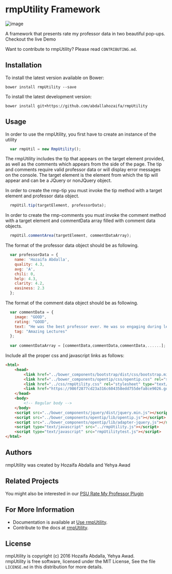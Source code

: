 rmpUtility Framework
=======
![image](https://cloud.githubusercontent.com/assets/10437615/13903906/a44200d0-ee63-11e5-9a1e-3d03733b413b.png)


A framework that presents rate my professor data in two beautiful pop-ups. Checkout the live Demo

Want to contribute to rmpUtility? Please read `CONTRIBUTING.md`.

Installation 
------------

To install the latest version available on Bower:

    bower install rmpUtility --save

To install the latest development version:

    bower install git+https://github.com/abdallahozaifa/rmpUtility

Usage 
-----
In order to use the rmpUtility, you first have to create an instance of the utility

```javascript
  var rmpUtil = new RmpUtility();
```

The rmpUtility includes the tip that appears on the target element provided, as well as the comments which appears
from the side of the page. The tip and comments require valid professor data or will display error messages on the console. The target element is the element from which the tip will appear and can be a JQuery or nonJQuery object.

In order to create the rmp-tip you must invoke the tip method with a target element and professor data object.

```javascript
  rmpUtil.tip(targetElement, professorData);
```

In order to create the rmp-comments you must invoke the comment method with a target element and commentData array filled with comment data objects.

```javascript
  rmpUtil.commentArea(targetElement, commentDataArray);
```

The format of the professor data object should be as following.

```javascript
  var professorData = {
    name: 'Hozaifa Abdalla',
    quality: 4.3,
    avg: 'A',
    chili: 0,
    help: 4.3,
    clarity: 4.2,
    easiness: 2.3
  };
```

The format of the comment data object should be as following.

```javascript
  var commentData = {
    image: "GOOD",
    rating: "GOOD",
    text: "He was the best professor ever. He was so engaging during lectures and really made you think. Yeah there was a lot of work but it wasn't so bad considering you learned a lot from it.",
    tag: "Amazing Lectures"
  };
  
  var commentDataArray = [commentData,commentData,commentData,......];
```

Include all the proper css and javascript links as follows:

```html
<html>
    <head>
        <link href="../bower_components/bootstrap/dist/css/bootstrap.min.css" rel="stylesheet" type="text/css" />
        <link href="../bower_components/opentip/css/opentip.css" rel="stylesheet" type="text/css" />
        <link href="../css/rmpUtility.css" rel="stylesheet" type="text/css" />
        <link href="https://986f2877cd23a316c604358edd755defa8ce9026.googledrive.com/host/0BzcasCLBmJFJTmJmZ1hnb19KSzA/league-gothic.regular.ttf">
    </head>
    <body>
        <!-- Regular body -->
    </body>
    <script src="../bower_components/jquery/dist/jquery.min.js"></script>
    <script src="../bower_components/opentip/lib/opentip.js"></script>
    <script src="../bower_components/opentip/lib/adapter-jquery.js"></script>
    <script type="text/javascript" src="../rmpUtility.js"></script>
    <script type="text/javascript" src="rmpUtilitytest.js"></script>
</html>
```

Authors
-------
rmpUtility was created by Hozaifa Abdalla and Yehya Awad

Related Projects
----------------
You might also be interested in our [PSU Rate My Professor Plugin](https://chrome.google.com/webstore/detail/psu-rate-my-professor-plu/mgcgmhhcjfknhchpfnkfhkoemaglookl?hl=en)

For More Information
--------------------

+ Documentation is available at [Use rmpUtility](http://usejsdoc.org).
+ Contribute to the docs at [rmpUtility](https://github.com/awadYehya/rmp-tip).

License
-------

rmpUtility is copyright (c) 2016 Hozaifa Abdalla, Yehya Awad. <br>rmpUtility is free software, licensed under the MIT License, See the file `LICENSE.md` in this distribution for more details.



